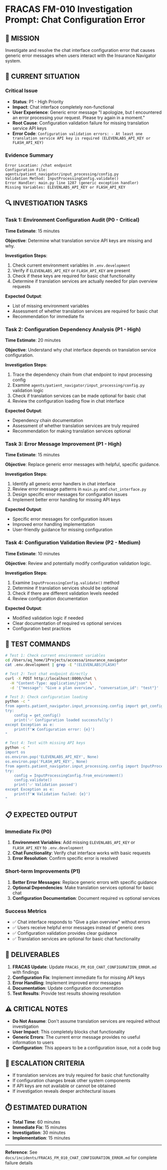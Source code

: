 # FRACAS FM-010 Investigation Prompt: Chat Configuration Error

## 🎯 **MISSION**
Investigate and resolve the chat interface configuration error that causes generic error messages when users interact with the Insurance Navigator system.

## 🚨 **CURRENT SITUATION**

### **Critical Issue**
- **Status**: P1 - High Priority
- **Impact**: Chat interface completely non-functional
- **User Experience**: Generic error message "I apologize, but I encountered an error processing your request. Please try again in a moment."
- **Root Cause**: Configuration validation failure for missing translation service API keys
- **Error Code**: `Configuration validation errors: - At least one translation service API key is required (ELEVENLABS_API_KEY or FLASH_API_KEY)`

### **Evidence Summary**
```
Error Location: /chat endpoint
Configuration File: agents/patient_navigator/input_processing/config.py
Validation Method: InputProcessingConfig.validate()
Error Handler: main.py line 1287 (generic exception handler)
Missing Variables: ELEVENLABS_API_KEY or FLASH_API_KEY
```

## 🔍 **INVESTIGATION TASKS**

### **Task 1: Environment Configuration Audit (P0 - Critical)**
**Time Estimate**: 15 minutes

**Objective**: Determine what translation service API keys are missing and why.

**Investigation Steps**:
1. Check current environment variables in `.env.development`
2. Verify if `ELEVENLABS_API_KEY` or `FLASH_API_KEY` are present
3. Check if these keys are required for basic chat functionality
4. Determine if translation services are actually needed for plan overview requests

**Expected Output**:
- List of missing environment variables
- Assessment of whether translation services are required for basic chat
- Recommendation for immediate fix

### **Task 2: Configuration Dependency Analysis (P1 - High)**
**Time Estimate**: 20 minutes

**Objective**: Understand why chat interface depends on translation service configuration.

**Investigation Steps**:
1. Trace the dependency chain from chat endpoint to input processing config
2. Examine `agents/patient_navigator/input_processing/config.py` validation logic
3. Check if translation services can be made optional for basic chat
4. Review the configuration loading flow in chat interface

**Expected Output**:
- Dependency chain documentation
- Assessment of whether translation services are truly required
- Recommendation for making translation services optional

### **Task 3: Error Message Improvement (P1 - High)**
**Time Estimate**: 15 minutes

**Objective**: Replace generic error messages with helpful, specific guidance.

**Investigation Steps**:
1. Identify all generic error handlers in chat interface
2. Review error message patterns in `main.py` and `chat_interface.py`
3. Design specific error messages for configuration issues
4. Implement better error handling for missing API keys

**Expected Output**:
- Specific error messages for configuration issues
- Improved error handling implementation
- User-friendly guidance for missing configuration

### **Task 4: Configuration Validation Review (P2 - Medium)**
**Time Estimate**: 10 minutes

**Objective**: Review and potentially modify configuration validation logic.

**Investigation Steps**:
1. Examine `InputProcessingConfig.validate()` method
2. Determine if translation services should be optional
3. Check if there are different validation levels needed
4. Review configuration documentation

**Expected Output**:
- Modified validation logic if needed
- Clear documentation of required vs optional services
- Configuration best practices

## 🧪 **TEST COMMANDS**

```bash
# Test 1: Check current environment variables
cd /Users/aq_home/1Projects/accessa/insurance_navigator
cat .env.development | grep -E "(ELEVENLABS|FLASH)"

# Test 2: Test chat endpoint directly
curl -X POST http://localhost:8000/chat \
  -H "Content-Type: application/json" \
  -d '{"message": "Give a plan overview", "conversation_id": "test"}'

# Test 3: Check configuration loading
python -c "
from agents.patient_navigator.input_processing.config import get_config
try:
    config = get_config()
    print('✅ Configuration loaded successfully')
except Exception as e:
    print(f'❌ Configuration error: {e}')
"

# Test 4: Test with missing API keys
python -c "
import os
os.environ.pop('ELEVENLABS_API_KEY', None)
os.environ.pop('FLASH_API_KEY', None)
from agents.patient_navigator.input_processing.config import InputProcessingConfig
try:
    config = InputProcessingConfig.from_environment()
    config.validate()
    print('✅ Validation passed')
except Exception as e:
    print(f'❌ Validation failed: {e}')
"
```

## 📋 **EXPECTED OUTPUT**

### **Immediate Fix (P0)**
1. **Environment Variables**: Add missing `ELEVENLABS_API_KEY` or `FLASH_API_KEY` to `.env.development`
2. **Chat Functionality**: Verify chat interface works with basic requests
3. **Error Resolution**: Confirm specific error is resolved

### **Short-term Improvements (P1)**
1. **Better Error Messages**: Replace generic errors with specific guidance
2. **Optional Dependencies**: Make translation services optional for basic chat
3. **Configuration Documentation**: Document required vs optional services

### **Success Metrics**
- ✅ Chat interface responds to "Give a plan overview" without errors
- ✅ Users receive helpful error messages instead of generic ones
- ✅ Configuration validation provides clear guidance
- ✅ Translation services are optional for basic chat functionality

## 📄 **DELIVERABLES**

1. **FRACAS Update**: Update `FRACAS_FM_010_CHAT_CONFIGURATION_ERROR.md` with findings
2. **Configuration Fix**: Implement immediate fix for missing API keys
3. **Error Handling**: Implement improved error messages
4. **Documentation**: Update configuration documentation
5. **Test Results**: Provide test results showing resolution

## ⚠️ **CRITICAL NOTES**

- **Do Not Assume**: Don't assume translation services are required without investigation
- **User Impact**: This completely blocks chat functionality
- **Generic Errors**: The current error message provides no useful information to users
- **Configuration**: This appears to be a configuration issue, not a code bug

## 🚨 **ESCALATION CRITERIA**

- If translation services are truly required for basic chat functionality
- If configuration changes break other system components
- If API keys are not available or cannot be obtained
- If investigation reveals deeper architectural issues

## ⏱️ **ESTIMATED DURATION**
- **Total Time**: 60 minutes
- **Immediate Fix**: 15 minutes
- **Investigation**: 30 minutes
- **Implementation**: 15 minutes

---
**Reference**: See `docs/incidents/FRACAS_FM_010_CHAT_CONFIGURATION_ERROR.md` for complete failure details
